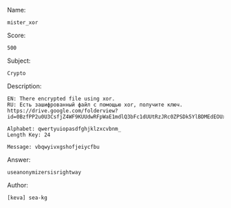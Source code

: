 Name:

	mister_xor

Score:

	500

Subject:
	
	Crypto

Description:

	EN: There encrypted file using xor.
	RU: Есть зашифрованный файл с помощью xor, получите ключ.
	https://drive.google.com/folderview?id=0BzfPP2u0U3CsfjZ4WF9KUUdwRFpWaE1mdlQ3bFc1dUUtRzJRc0ZPSDk5YlBDMEdEOUxnem8&usp=sharing

	Alphabet: qwertyuiopasdfghjklzxcvbnm_
	Length Key: 24

	Message: vbqwyivxgshofjeiycfbu

Answer:

	useanonymizersisrightway

Author:

	[keva] sea-kg

